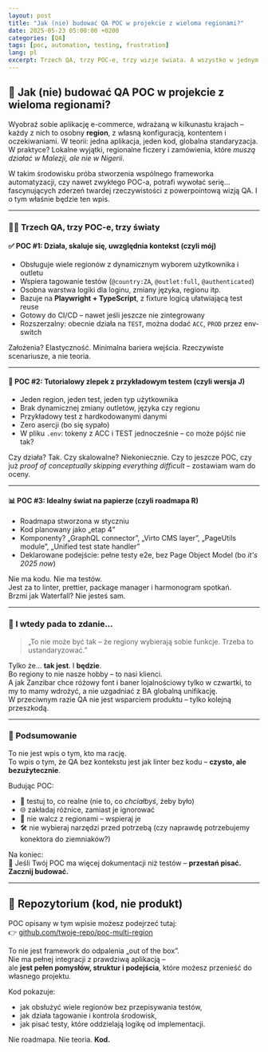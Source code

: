 ```yaml
---
layout: post
title: "Jak (nie) budować QA POC w projekcie z wieloma regionami?"
date: 2025-05-23 05:00:00 +0200
categories: [QA]
tags: [poc, automation, testing, frustration]
lang: pl
excerpt: Trzech QA, trzy POC-e, trzy wizje świata. A wszystko w jednym projekcie z pięcioma regionami. O tym, jak wygląda zderzenie teorii z rzeczywistością.
---
```


## 🧪 Jak (nie) budować QA POC w projekcie z wieloma regionami?

Wyobraź sobie aplikację e-commerce, wdrażaną w kilkunastu krajach – każdy z nich to osobny **region**, z własną konfiguracją, kontentem i oczekiwaniami. W teorii: jedna aplikacja, jeden kod, globalna standaryzacja. W praktyce? Lokalne wyjątki, regionalne ficzery i zamówienia, które *muszą działać w Malezji, ale nie w Nigerii*.

W takim środowisku próba stworzenia wspólnego frameworka automatyzacji, czy nawet zwykłego POC-a, potrafi wywołać serię... fascynujących zderzeń twardej rzeczywistości z powerpointową wizją QA. I o tym właśnie będzie ten wpis.

---

### 👨‍🔬 Trzech QA, trzy POC-e, trzy światy

#### ✅ **POC #1: Działa, skaluje się, uwzględnia kontekst (czyli mój)**

- Obsługuje wiele regionów z dynamicznym wyborem użytkownika i outletu
- Wspiera tagowanie testów (`@country:ZA`, `@outlet:full`, `@authenticated`)
- Osobna warstwa logiki dla loginu, zmiany języka, regionu itp.
- Bazuje na **Playwright + TypeScript**, z fixture logicą ułatwiającą test reuse
- Gotowy do CI/CD – nawet jeśli jeszcze nie zintegrowany
- Rozszerzalny: obecnie działa na `TEST`, można dodać `ACC`, `PROD` przez env-switch

Założenia? Elastyczność. Minimalna bariera wejścia. Rzeczywiste scenariusze, a nie teoria.

---

#### 🧩 POC #2: Tutorialowy zlepek z przykładowym testem (czyli wersja J)


- Jeden region, jeden test, jeden typ użytkownika
- Brak dynamicznej zmiany outletów, języka czy regionu
- Przykładowy test z hardkodowanymi danymi
- Zero asercji (bo się sypało)
- W pliku `.env`: tokeny z ACC i TEST jednocześnie – co może pójść nie tak?

Czy działa? Tak. Czy skalowalne? Niekoniecznie. Czy to jeszcze POC, czy już *proof of conceptually skipping everything difficult* – zostawiam wam do oceny.

---

#### 📊 POC #3: Idealny świat na papierze (czyli roadmapa R)

- Roadmapa stworzona w styczniu
- Kod planowany jako „etap 4”
- Komponenty? „GraphQL connector”, „Virto CMS layer”, „PageUtils module”, „Unified test state handler”
- Deklarowane podejście: pełne testy e2e, bez Page Object Model (bo *it's 2025 now*)

Nie ma kodu. Nie ma testów.  
Jest za to linter, prettier, package manager i harmonogram spotkań.  
Brzmi jak Waterfall? Nie jesteś sam.

---

### 🧱 I wtedy pada to zdanie...

> „To nie może być tak – że regiony wybierają sobie funkcje. Trzeba to ustandaryzować.”

Tylko że... **tak jest**. I **będzie**.  
Bo regiony to nie nasze hobby – to nasi klienci.  
A jak Zanzibar chce różowy font i baner lojalnościowy tylko w czwartki, to my to mamy wdrożyć, a nie uzgadniać z BA globalną unifikację.  
W przeciwnym razie QA nie jest wsparciem produktu – tylko kolejną przeszkodą.

---

### 🧭 Podsumowanie

To nie jest wpis o tym, kto ma rację.  
To wpis o tym, że QA bez kontekstu jest jak linter bez kodu – **czysto, ale bezużytecznie**.

Budując POC:

- 🧪 testuj to, co realne (nie to, co *chciałbyś*, żeby było)
- 🌐 zakładaj różnice, zamiast je ignorować
- 🤝 nie walcz z regionami – wspieraj je
- 🛠️ nie wybieraj narzędzi przed potrzebą (czy naprawdę potrzebujemy konektora do ziemniaków?)

Na koniec:  
📝 Jeśli Twój POC ma więcej dokumentacji niż testów – **przestań pisać. Zacznij budować.**

---

## 🔗 Repozytorium (kod, nie produkt)

POC opisany w tym wpisie możesz podejrzeć tutaj:  
👉 [github.com/twoje-repo/poc-multi-region](https://github.com/karl5252/demo-ecommerce-tests/tree/main)

To nie jest framework do odpalenia „out of the box”.  
Nie ma pełnej integracji z prawdziwą aplikacją –  
ale **jest pełen pomysłów, struktur i podejścia**, które możesz przenieść do własnego projektu.

Kod pokazuje:

- jak obsłużyć wiele regionów bez przepisywania testów,
- jak działa tagowanie i kontrola środowisk,
- jak pisać testy, które oddzielają logikę od implementacji.

Nie roadmapa. Nie teoria. **Kod.**


